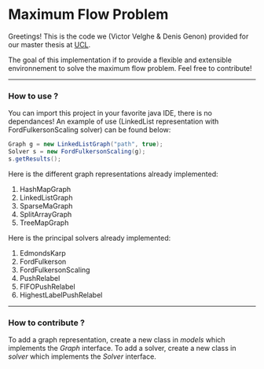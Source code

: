 # Maximum Flow Problem

Greetings!
This is the code we (Victor Velghe & Denis Genon) provided for our master thesis at [UCL](https://wwww.uclouvain.be). 

The goal of this implementation if to provide a flexible and extensible environnement to solve the maximum flow problem. Feel free to contribute!

---

### How to use ?

You can import this project in your favorite java IDE, there is no dependances! An example of use (LinkedList representation with FordFulkersonScaling solver) can be found below:

```java
Graph g = new LinkedListGraph("path", true);
Solver s = new FordFulkersonScaling(g);
s.getResults();
```

Here is the different graph representations already implemented:
1. HashMapGraph
2. LinkedListGraph
3. SparseMaGraph
4. SplitArrayGraph
5. TreeMapGraph

Here is the principal solvers already implemented:
1. EdmondsKarp
2. FordFulkerson
3. FordFulkersonScaling
4. PushRelabel
5. FIFOPushRelabel
6. HighestLabelPushRelabel

---

### How to contribute ?

To add a graph representation, create a new class in *models* which implements the *Graph* interface.
To add a solver, create a new class in *solver* which implements the *Solver* interface.